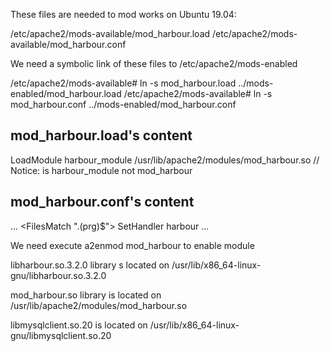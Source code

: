 These files are needed to mod works on Ubuntu 19.04:

/etc/apache2/mods-available/mod_harbour.load
/etc/apache2/mods-available/mod_harbour.conf

We need a symbolic link of these files to /etc/apache2/mods-enabled

/etc/apache2/mods-available# ln -s mod_harbour.load ../mods-enabled/mod_harbour.load
/etc/apache2/mods-available# ln -s mod_harbour.conf ../mods-enabled/mod_harbour.conf

mod_harbour.load's content
--------------------------

LoadModule harbour_module /usr/lib/apache2/modules/mod_harbour.so  // Notice: is harbour_module not mod_harbour

mod_harbour.conf's content
--------------------------
...
<IfModule mod_harbour.c>
        <FilesMatch "\.(prg)$">
                SetHandler harbour
        </FilesMatch>
</IfModule>
...

We need execute a2enmod mod_harbour to enable module

libharbour.so.3.2.0 library s located on /usr/lib/x86_64-linux-gnu/libharbour.so.3.2.0

mod_harbour.so library is located on /usr/lib/apache2/modules/mod_harbour.so

libmysqlclient.so.20 is located on /usr/lib/x86_64-linux-gnu/libmysqlclient.so.20

